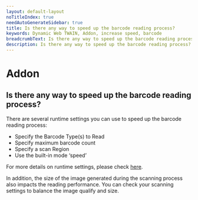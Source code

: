 ```yaml
---
layout: default-layout
noTitleIndex: true
needAutoGenerateSidebar: true
title: Is there any way to speed up the barcode reading process?
keywords: Dynamic Web TWAIN, Addon, increase speed, barcode
breadcrumbText: Is there any way to speed up the barcode reading process?
description: Is there any way to speed up the barcode reading process?
---
```


# Addon

## Is there any way to speed up the barcode reading process?

There are several runtime settings you can use to speed up the barcode reading process:

- Specify the Barcode Type(s) to Read
- Specify maximum barcode count
- Specify a scan Region
- Use the built-in mode ‘speed’

For more details on runtime settings, please check <a href="https://www.dynamsoft.com/web-twain/docs-archive/v17.2.1/indepth/features/barcode.html?ver=17.2.1#runtime-settings" target="_blank">here</a>.

In addition, the size of the image generated during the scanning process also impacts the reading performance. You can check your scanning settings to balance the image qualify and size.
